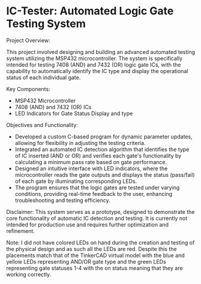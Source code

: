 # IC-Tester: Automated Logic Gate Testing System

Project Overview:

This project involved designing and building an advanced automated testing system utilizing the MSP432 microcontroller. The system is specifically intended for testing 7408 (AND) and 7432 (OR) logic gate ICs, with the capability to automatically identify the IC type and display the operational status of each individual gate.

Key Components:
- MSP432 Microcontroller
- 7408 (AND) and 7432 (OR) ICs
- LED Indicators for Gate Status Display and type

Objectives and Functionality:
- Developed a custom C-based program for dynamic parameter updates, allowing for flexibility in adjusting the testing criteria.
- Integrated an automated IC detection algorithm that identifies the type of IC inserted (AND or OR) and verifies each gate's functionality by calculating a minimum pass rate based on gate performance.
- Designed an intuitive interface with LED indicators, where the microcontroller reads the gate outputs and displays the status (pass/fail) of each gate by illuminating corresponding LEDs.
- The program ensures that the logic gates are tested under varying conditions, providing real-time feedback to the user, enhancing troubleshooting and testing efficiency.

Disclaimer: This system serves as a prototype, designed to demonstrate the core functionality of automatic IC detection and testing. It is currently not intended for production use and requires further optimization and refinement.

Note: I did not have colored LEDs on hand during the creation and testing of the physical design and as such all the LEDs are red. Despite this the placements match that of the TinkerCAD virtual model with the blue and yellow LEDs representing AND/OR gate type and the green LEDs representing gate statuses 1-4 with the on status meaning that they are working correctly.
